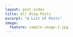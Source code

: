 ```yaml
---
layout: post-index
title: All Blog Posts
excerpt: "A List of Posts"
image:
  feature: sample-image-1.jpg
---
```

